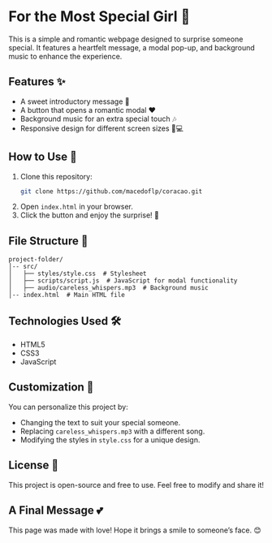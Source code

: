 # For the Most Special Girl 💖

This is a simple and romantic webpage designed to surprise someone special. It features a heartfelt message, a modal pop-up, and background music to enhance the experience.

## Features ✨
- A sweet introductory message 🥰
- A button that opens a romantic modal ❤️
- Background music for an extra special touch 🎶
- Responsive design for different screen sizes 📱💻

## How to Use 🚀
1. Clone this repository:
   ```sh
   git clone https://github.com/macedoflp/coracao.git
   ```
2. Open `index.html` in your browser.
3. Click the button and enjoy the surprise! 🎉

## File Structure 📂
```
project-folder/
│-- src/
│   ├── styles/style.css  # Stylesheet
│   ├── scripts/script.js  # JavaScript for modal functionality
│   ├── audio/careless_whispers.mp3  # Background music
│-- index.html  # Main HTML file
```

## Technologies Used 🛠
- HTML5
- CSS3
- JavaScript

## Customization 🎨
You can personalize this project by:
- Changing the text to suit your special someone.
- Replacing `careless_whispers.mp3` with a different song.
- Modifying the styles in `style.css` for a unique design.

## License 📜
This project is open-source and free to use. Feel free to modify and share it!

## A Final Message 💕
This page was made with love! Hope it brings a smile to someone’s face. 😊
